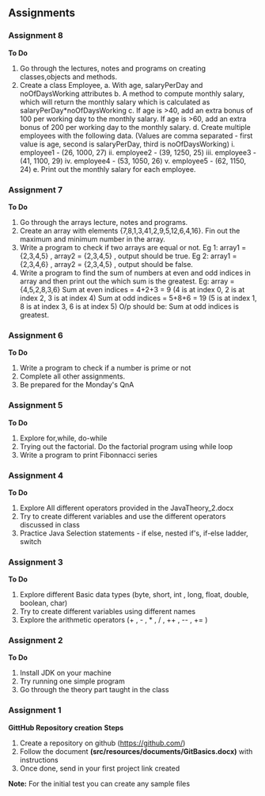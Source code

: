 ## Assignments


### Assignment 8
**To Do**
1. Go through the lectures, notes and programs on creating classes,objects and methods.
2. Create a class Employee,
	a. With age, salaryPerDay and noOfDaysWorking attributes
	b. A method to compute monthly salary, which will return the monthly salary which is calculated as salaryPerDay*noOfDaysWorking
	c. If age is >40, add an extra bonus of 100 per working day to the monthly salary. If age is >60, add an extra bonus of 200 per working day to the monthly salary.
	d. Create multiple employees with the following data. (Values are comma separated - first value is age, second is salaryPerDay, third is noOfDaysWorking)
		i.   employee1 - (26, 1000, 27)
		ii.  employee2 - (39, 1250, 25)
		iii. employee3 - (41, 1100, 29)
		iv.  employee4 - (53, 1050, 26)
		v.   employee5 - (62, 1150, 24)
	e. Print out the monthly salary for each employee.
	

### Assignment 7
**To Do**
1. Go through the arrays lecture, notes and programs.
2. Create an array with elements {7,8,1,3,41,2,9,5,12,6,4,16}. Fin out the maximum and minimum number in the array.
3. Write a program to check if two arrays are equal or not. Eg 1: array1  = {2,3,4,5} , array2 = {2,3,4,5} , output should be true. Eg 2: array1  = {2,3,4,6} , array2 = {2,3,4,5} , output should be false.
4. Write a program to find the sum of numbers at even and odd indices in array and then print out the which sum is the greatest.
	Eg: array = {4,5,2,8,3,6}
	Sum at even indices = 4+2+3 = 9 (4 is at index 0, 2 is at index 2, 3 is at index 4)
	Sum at odd  indices = 5+8+6 = 19 (5 is at index 1, 8 is at index 3, 6 is at index 5)
	O/p should be: Sum at odd indices is greatest.


### Assignment 6
**To Do**
1. Write a program to check if a number is prime or not
2. Complete all other assignments.
3. Be prepared for the Monday's QnA


### Assignment 5
**To Do**
1. Explore for,while, do-while
2. Trying out the factorial. Do the factorial program using while loop
3. Write a program to print Fibonnacci series


### Assignment 4
**To Do**
1. Explore All different operators provided in the JavaTheory_2.docx
2. Try to create different variables and use the different operators discussed in class
3. Practice Java Selection statements - if else, nested if's, if-else ladder, switch



### Assignment 3
**To Do**
1. Explore different Basic data types (byte, short, int , long, float, double, boolean, char)
2. Try to create different variables using different names
3. Explore the arithmetic operators (+ , - , * , / , ++ , -- , += )



### Assignment 2
**To Do**
1. Install JDK on your machine
2. Try running one simple program
3. Go through the theory part taught in the class



### Assignment 1
**GittHub Repository creation**
**Steps**
1. Create a repository on github (https://github.com/)
2. Follow the document **(src/resources/documents/GitBasics.docx)** with instructions
3. Once done, send in your first project link created

**Note:** For the initial test you can create any sample files  
